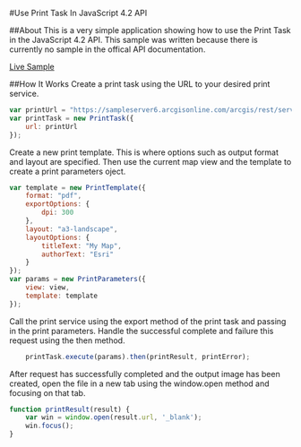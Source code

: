 #Use Print Task In JavaScript 4.2 API

##About
This is a very simple application showing how to use the Print Task in the JavaScript 4.2 API. This sample was written because there is currently no sample in the offical API documentation.

[Live Sample](https://esri.github.io/use-print-task-42/index.html)

##How It Works
Create a print task using the URL to your desired print service.
```javascript
var printUrl = "https://sampleserver6.arcgisonline.com/arcgis/rest/services/Utilities/PrintingTools/GPServer/Export%20Web%20Map%20Task";
var printTask = new PrintTask({
	url: printUrl
});
```

Create a new print template. This is where options such as output format and layout are specified. Then use the current map view and the template to create a print parameters oject.
```javascript
var template = new PrintTemplate({
	format: "pdf",
	exportOptions: {
		dpi: 300
	},
	layout: "a3-landscape",
	layoutOptions: {
		titleText: "My Map",
		authorText: "Esri"
	}
});
var params = new PrintParameters({
	view: view,
	template: template
});
```

Call the print service using the export method of the print task and passing in the print parameters. Handle the successful complete and failure this request using the then method.
```javascript
	printTask.execute(params).then(printResult, printError);
```

After request has successfully completed and the output image has been created, open the file in a new tab using the window.open method and focusing on that tab.
```javascript
function printResult(result) {
	var win = window.open(result.url, '_blank');
	win.focus();
}
```
